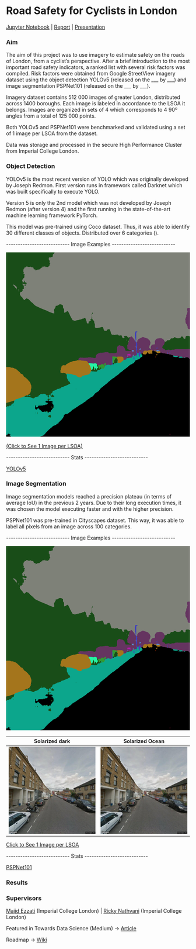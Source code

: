 # Road Safety for Cyclists in London
[Jupyter Notebook](https://github.com/warcraft12321/RoadSafety/blob/master/RoadSafety.ipynb) | [Report](https://github.com/warcraft12321/RoadSafety/blob/master/text/report.pdf) | [Presentation](https://github.com/warcraft12321/RoadSafety/blob/master/text/presentation.pdf)

### Aim

The aim of this project was to use imagery to estimate safety on the roads of London, from a cyclist’s perspective. After
a brief introduction to the most important road safety indicators, a ranked list with several risk factors was compiled.
Risk factors were obtained from Google StreetView imagery dataset using the object detection YOLOv5 (released on the ___ by ___) and
image segmentation PSPNet101 (released on the ___ by ___).

Imagery dataset contains 512 000 images of greater London, distributed across 1400 boroughs. Each image is labeled in accordance
to the LSOA it belongs. Images are organized in sets of 4 which corresponds to 4 90º angles from a total of 125 000 points.

Both YOLOv5 and PSPNet101 were benchmarked and validated using a set of 1 image per LSOA from the dataset.

Data was storage and processed in the secure High Performance Cluster from Imperial College London.


### Object Detection
YOLOv5 is the most recent version of YOLO which was originally developed by Joseph Redmon. First version runs in framework
called Darknet which was built specifically to execute YOLO.

Version 5 is only the 2nd model which was not developed by Joseph Redmon (after version 4) and the first running in the
state-of-the-art machine learning framework PyTorch.

This model was pre-trained using Coco dataset. Thus, it was able to identify 30 different classes of objects. Distributed
over 6 categories ().

--------------------------- Image Examples ---------------------------

<img id = "img" src="./img/london_segmented.png" alt="London StreetView Imagery Segmented">

[(Click to See 1 Image per LSOA)](https://drive.google.com/drive/folders/1G-EdZtO3bqRzG-OqnumDWjP08yihJ05q?usp=sharing)

--------------------------- Stats ---------------------------

[YOLOv5](https://github.com/ultralytics/yolov5)

### Image Segmentation

Image segmentation models reached a precision plateau (in terms of average IoU) in the previous 2 years. Due to their
long execution times, it was chosen the model executing faster and with the higher precision.

PSPNet101 was pre-trained in Cityscapes dataset. This way, it was able to label all pixels from an image across 100
categories.

--------------------------- Image Examples ---------------------------

<img id = "img" src="./img/london_segmented.png" alt="London StreetView Imagery Segmented">

Solarized dark             |  Solarized Ocean
:-------------------------:|:-------------------------:
![](./img/yolov5/23963_a.png)  |  ![](./img/yolov5/23963_a.png)

[Click to See 1 Image per LSOA](https://drive.google.com/drive/folders/1fel8ew7h2eNJRMkXpv9lF4Zl1pydo4h-?usp=sharing)

--------------------------- Stats ---------------------------

[PSPNet101](https://github.com/hellochick/PSPNet-tensorflow)

### Results

### Supervisors
[Majid Ezzati](https://www.imperial.ac.uk/people/majid.ezzati) (Imperial College London) | [Ricky Nathvani](https://www.imperial.ac.uk/people/r.nathvani) (Imperial College London)

Featured in Towards Data Science (Medium) -> [Article](https://towardsdatascience.com/imperial-college-london-1c9bb442926)

Roadmap -> [Wiki](https://github.com/warcraft12321/RoadSafety/wiki)